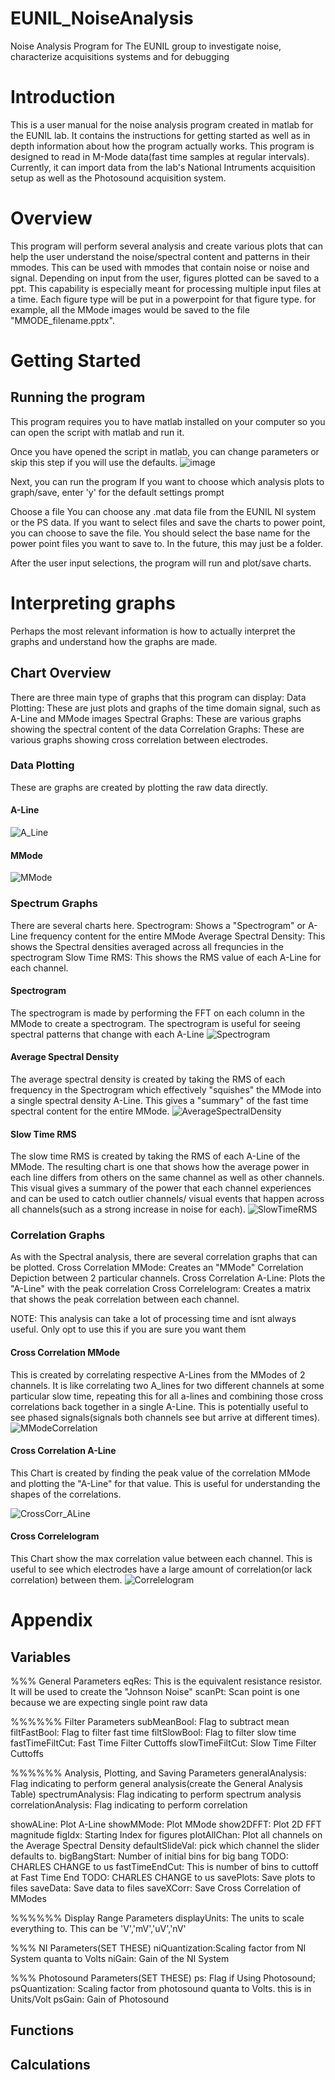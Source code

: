 # EUNIL_NoiseAnalysis
Noise Analysis Program for The EUNIL group to investigate noise, characterize acquisitions systems and for debugging

# Introduction
This is a user manual for the noise analysis program created in matlab for the EUNIL lab. It contains the instructions
for getting started as well as in depth information about how the program actually works. This program is designed to read
in M-Mode data(fast time samples at regular intervals). Currently, it can import data from the lab's National Intruments acquisition 
setup as well as the Photosound acquisition system. 


# Overview
This program will perform several analysis and create various plots that can help the user understand the noise/spectral content and patterns 
in their mmodes. This can be used with mmodes that contain noise or noise and signal. Depending on input from the user, figures plotted can be saved to a ppt. 
This capability is especially meant for processing multiple input files at a time. Each figure type will be put in a powerpoint for that figure type. 
for example, all the MMode images would be saved to the file "MMODE_filename.pptx". 
# Getting Started
## Running the program
This program requires you to have matlab installed on your computer so you can open the script with matlab and run it. 

Once you have opened the script in matlab, you can change parameters or skip this step if you will use the defaults.
![image](https://user-images.githubusercontent.com/45602872/112206200-e36e9400-8bd2-11eb-9c45-4e2651120625.png)

Next, you can run the program
    If you want to choose which analysis plots to graph/save, enter 'y' for the default settings prompt

Choose a file
    You can choose any .mat data file from the EUNIL NI system or the PS data. 
    If you want to select files and save the charts to power point, you can choose to save the file. 
    You should select the base name for the power point files you want to save to. In the future, this may just be a folder. 
    
After the user input selections, the program will run and plot/save charts. 
# Interpreting graphs
Perhaps the most relevant information is how to actually interpret the graphs and understand how the graphs are made. 
## Chart Overview
There are three main type of graphs that this program can display:
Data Plotting: These are just plots and graphs of the time domain signal, such as A-Line and MMode images
Spectral Graphs: These are various graphs showing the spectral content of the data
Correlation Graphs: These are various graphs showing cross correlation between electrodes. 
### Data Plotting
These are graphs are created by plotting the raw data directly.
#### A-Line
![A_Line](https://user-images.githubusercontent.com/45602872/112210315-c7212600-8bd7-11eb-8d51-5e1fbf78d8e9.png)
#### MMode
![MMode](https://user-images.githubusercontent.com/45602872/112210336-cd170700-8bd7-11eb-9698-30927a6efc36.png)

### Spectrum Graphs
There are several charts here.
Spectrogram: Shows a "Spectrogram" or A-Line frequency content for the entire MMode
Average Spectral Density: This shows the Spectral densities averaged across all frequncies in the spectrogram
Slow Time RMS: This shows the RMS value of each A-Line for each channel. 
#### Spectrogram
The spectrogram is made by performing the FFT on each column in the MMode to create a spectrogram. 
The spectrogram is useful for seeing spectral patterns that change with each A-Line
![Spectrogram](https://user-images.githubusercontent.com/45602872/112212753-9b536f80-8bda-11eb-9d67-4d9e54ce3f19.png)

#### Average Spectral Density
The average spectral density is created by taking the RMS of each frequency in the Spectrogram which effectively "squishes" the MMode into 
a single spectral density A-Line. This gives a "summary" of the fast time spectral content for the entire MMode. 
![AverageSpectralDensity](https://user-images.githubusercontent.com/45602872/112212778-a0b0ba00-8bda-11eb-8df9-e621c8c2664e.png)

#### Slow Time RMS
The slow time RMS is created by taking the RMS of each A-Line of the MMode. The resulting chart is one that shows how the average power in each line differs from others on the same channel as well as other channels. This visual gives a summary of the power that each channel experiences and can be used to catch outlier channels/ visual events that happen across all channels(such as a strong increase in noise for each). 
![SlowTimeRMS](https://user-images.githubusercontent.com/45602872/112212790-a5756e00-8bda-11eb-95a3-1395427afd66.png)

### Correlation Graphs
As with the Spectral analysis, there are several correlation graphs that can be plotted. 
Cross Correlation MMode: Creates an "MMode" Correlation Depiction between 2 particular channels. 
Cross Correlation A-Line: Plots the "A-Line" with the peak correlation
Cross Correlelogram: Creates a matrix that shows the peak correlation between each channel. 

NOTE: This analysis can take a lot of processing time and isnt always useful. Only opt to use this if you are sure you want them

#### Cross Correlation MMode
This is created by correlating respective A-Lines from the MModes of 2 channels. It is like correlating two A_lines for two different channels at some particular slow time, repeating this for all a-lines and combining those cross correlations back together in a single A-Line. This is potentially useful to see phased signals(signals both channels see but arrive at different times). 
![MModeCorrelation](https://user-images.githubusercontent.com/45602872/112212838-b32af380-8bda-11eb-8a2c-7851ea15493a.png)

#### Cross Correlation A-Line
This Chart is created by finding the peak value of the correlation MMode and plotting the "A-Line" for that value. This is useful for understanding the shapes of the correlations. 

![CrossCorr_ALine](https://user-images.githubusercontent.com/45602872/112212855-b8883e00-8bda-11eb-8e84-ecda950f8cc5.png)
#### Cross Correlelogram
This Chart show the max correlation value between each channel. This is useful to see which electrodes have a large amount of correlation(or lack correlation) between them.  ![Correlelogram](https://user-images.githubusercontent.com/45602872/112212879-c047e280-8bda-11eb-8d1b-868e2f1d9a88.png)


# Appendix
## Variables
%%% General Parameters
eqRes: This is the equivalent resistance resistor. It will be used to create the "Johnson Noise"
scanPt: Scan point is one because we are expecting single point raw data

%%%%%% Filter Parameters
subMeanBool: Flag to subtract mean
filtFastBool: Flag to filter fast time
filtSlowBool: Flag to filter slow time
fastTimeFiltCut: Fast Time Filter Cuttoffs 
slowTimeFiltCut: Slow Time Filter Cuttoffs 

%%%%%% Analysis, Plotting, and Saving Parameters
generalAnalysis: Flag indicating to perform general analysis(create the General Analysis Table)
spectrumAnalysis: Flag indicating to perform spectrum analysis
correlationAnalysis: Flag indicating to perform correlation

showALine: Plot A-Line
showMMode: Plot MMode
show2DFFT: Plot 2D FFT magnitude
figIdx: Starting Index for figures
plotAllChan: Plot all channels on the Average Spectral Density 
defaultSlideVal: pick which channel the slider defaults to. 
bigBangStart: Number of initial bins for big bang TODO: CHARLES CHANGE to us
fastTimeEndCut: This is number of bins to cuttoff at Fast Time End TODO: CHARLES CHANGE to us
savePlots: Save plots to files
saveData: Save data to files
saveXCorr: Save Cross Correlation of MModes

%%%%%% Display Range Parameters
displayUnits: The units to scale everything to. This can be 'V','mV','uV','nV'

%%% NI Parameters(SET THESE)
niQuantization:Scaling factor from NI System quanta to Volts
niGain: Gain of the NI System


%%% Photosound Parameters(SET THESE)
ps: Flag if Using Photosound;
psQuantization: Scaling factor from photosound quanta to Volts. this is in Units/Volt 
psGain: Gain of Photosound
## Functions
## Calculations
